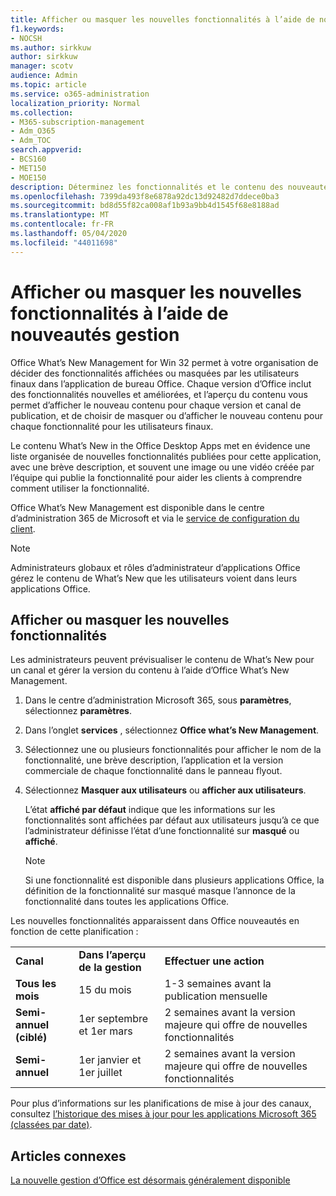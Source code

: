 ```yaml
---
title: Afficher ou masquer les nouvelles fonctionnalités à l’aide de nouveautés gestion
f1.keywords:
- NOCSH
ms.author: sirkkuw
author: sirkkuw
manager: scotv
audience: Admin
ms.topic: article
ms.service: o365-administration
localization_priority: Normal
ms.collection:
- M365-subscription-management
- Adm_O365
- Adm_TOC
search.appverid:
- BCS160
- MET150
- MOE150
description: Déterminez les fonctionnalités et le contenu des nouveautés affichées ou masqués pour les utilisateurs finaux dans Office nouveautés de la gestion des applications de bureau Office.
ms.openlocfilehash: 7399da493f8e6878a92dc13d92482d7ddece0ba3
ms.sourcegitcommit: bd8d55f82ca008af1b93a9bb4d1545f68e8188ad
ms.translationtype: MT
ms.contentlocale: fr-FR
ms.lasthandoff: 05/04/2020
ms.locfileid: "44011698"
---
```

# <a name="show-or-hide-new-features-using-whats-new-management"></a>Afficher ou masquer les nouvelles fonctionnalités à l’aide de nouveautés gestion

Office What’s New Management for Win 32 permet à votre organisation de décider des fonctionnalités affichées ou masquées par les utilisateurs finaux dans l’application de bureau Office. Chaque version d’Office inclut des fonctionnalités nouvelles et améliorées, et l’aperçu du contenu vous permet d’afficher le nouveau contenu pour chaque version et canal de publication, et de choisir de masquer ou d’afficher le nouveau contenu pour chaque fonctionnalité pour les utilisateurs finaux. 

Le contenu What’s New in the Office Desktop Apps met en évidence une liste organisée de nouvelles fonctionnalités publiées pour cette application, avec une brève description, et souvent une image ou une vidéo créée par l’équipe qui publie la fonctionnalité pour aider les clients à comprendre comment utiliser la fonctionnalité. 

Office What’s New Management est disponible dans le centre d’administration 365 de Microsoft et via le [service de configuration du client](https://config.office.com).

> [!NOTE]
> Administrateurs globaux et rôles d’administrateur d’applications Office gérez le contenu de What’s New que les utilisateurs voient dans leurs applications Office.

##  <a name="show-or-hide-new-features"></a>Afficher ou masquer les nouvelles fonctionnalités 

Les administrateurs peuvent prévisualiser le contenu de What’s New pour un canal et gérer la version du contenu à l’aide d’Office What’s New Management.

1. Dans le centre d’administration Microsoft 365, sous **paramètres**, sélectionnez **paramètres**.

2. Dans l’onglet **services** , sélectionnez **Office what’s New Management**.

3. Sélectionnez une ou plusieurs fonctionnalités pour afficher le nom de la fonctionnalité, une brève description, l’application et la version commerciale de chaque fonctionnalité dans le panneau flyout.

4. Sélectionnez **Masquer aux utilisateurs** ou **afficher aux utilisateurs**.  

    L’état **affiché par défaut** indique que les informations sur les fonctionnalités sont affichées par défaut aux utilisateurs jusqu’à ce que l’administrateur définisse l’état d’une fonctionnalité sur **masqué** ou **affiché**.  

    > [!NOTE]
    > Si une fonctionnalité est disponible dans plusieurs applications Office, la définition de la fonctionnalité sur masqué masque l’annonce de la fonctionnalité dans toutes les applications Office.

Les nouvelles fonctionnalités apparaissent dans Office nouveautés en fonction de cette planification :

||||
|:-----|:-----|:-----|
|**Canal** <br/> |**Dans l’aperçu de la gestion** <br/> |**Effectuer une action** <br/> |
|**Tous les mois** <br/> |15 du mois  <br/> |1-3 semaines avant la publication mensuelle <br/> |
|**Semi-annuel (ciblé)** <br/> |1er septembre et 1er mars <br/> | 2 semaines avant la version majeure qui offre de nouvelles fonctionnalités
|**Semi-annuel** <br/> |1er janvier et 1er juillet <br/> | 2 semaines avant la version majeure qui offre de nouvelles fonctionnalités<br/> |

Pour plus d’informations sur les planifications de mise à jour des canaux, consultez [l’historique des mises à jour pour les applications Microsoft 365 (classées par date)](https://docs.microsoft.com/officeupdates/update-history-office365-proplus-by-date).

## <a name="related-articles"></a>Articles connexes

[La nouvelle gestion d’Office est désormais généralement disponible](https://techcommunity.microsoft.com/t5/microsoft-365-blog/office-what-s-new-management-is-now-generally-available/ba-p/1179954)